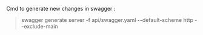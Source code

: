 Cmd to generate new changes in swagger :

> swagger generate server -f api/swagger.yaml --default-scheme http --exclude-main